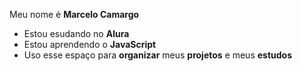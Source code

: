Meu nome é **Marcelo Camargo**

- Estou esudando no **Alura**
- Estou aprendendo o **JavaScript**
- Uso esse espaço para **organizar** meus **projetos** e meus **estudos**
